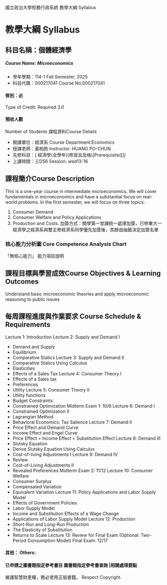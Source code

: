 國立政治大學校務行政系統 教學大綱 Syllabus
# 教學大綱 Syllabus
##  科目名稱：個體經濟學
#####  Course Name: Microeconomics
  * 學年學期：114-1 Fall Semester, 2025 
  * 科目代碼：000217041 Course No.000217041
#### 修別：必
Type of Credit: Required 
_3.0_
#### 預收人數
Number of Students
課程資料Course Details
  * 開課單位：經濟系 Course Department:Economics 
  * 授課老師：黃柏鈞 Instructor: HUANG PO-CHUN 
  * 先修科目：[ 經濟學(全學年)(修習且及格)]Prerequisite([])
  * 上課時間：三D56 Session: wed13-16
##  課程簡介Course Description
This is a one-year course in intermediate microeconomics. We will cover fundamentals in microeconomics and have a substantial focus on real-world problems. In the first semester, we will focus on three topics:
1. Consumer Demand
2. Consumer Welfare and Policy Applications
3. Production and Costs.
加簽方式：開學第一堂課統一處理加簽，已修畢大一經濟學之經濟系與雙主修經濟系同學優先加簽後，其餘由抽籤決定加簽名單
###  核心能力分析圖 Core Competence Analysis Chart
「無核心能力」 
能力項目說明
##  課程目標與學習成效Course Objectives & Learning Outcomes 
Understand basic microeconomic theories and apply microeconomic reasoning to public issues
##  每周課程進度與作業要求 Course Schedule & Requirements
Lecture 1: Introduction 
Lecture 2: Supply and Demand I 
  * Demand and Supply
  * Equilibrium
  * Comparative Statics
Lecture 3: Supply and Demand II 
  * Comparative Statics Using Calculus
  * Elasticities
  * Effects of a Sales Tax 
Lecture 4: Consumer Theory I 
  * Effects of a Sales tax 
  * Preferences
  * Utility 
Lecture 5: Consumer Theory II 
  * Utility functions
  * Budget Constraints
  * Constrained Optimization
Midterm Exam 1: 10/8
Lecture 6: Demand I 
  * Constrained Optimization II
  * Lagrangian Method
  * Behavioral Economics: Tax Salience
Lecture 7: Demand II 
  * Price Effect and Demand Curve
  * Income Effect and Engel Curve
  * Price Effect = Income Effect + Substitution Effect
Lecture 8: Demand III 
  * Slutsky Equation
  * Derive Slutsky Equation Using Calculus
  * Cost-of-living Adjustments I
Lecture 9: Demand IV 
  * Review
  * Cost-of-Living Adjustments II
  * Revealed Preferences
Midterm Exam 2: 11/12
Lecture 10: Consumer Welfare 
  * Consumer Surplus
  * Compensated Variation
  * Equivalent Variation
Lecture 11: Policy Applications and Labor Supply Model 
  * Effects of Government Policies
  * Labor Supply Model
  * Income and Substitution Effects of a Wage Change
  * Applications of Labor Supply Model
Lecture 12: Production 
  * Short-Run and Long-Run Production
  * The Elasticity of Substitution
  * Returns to Scale
Lecture 13: Review for Final Exam 
(Optional: Two-Period Consumption Model) 
Final Exam: 12/17
####  其他： Others:
####  已申請之圖書館指定參考書目  圖書館指定參考書查詢 |相關處理要點
維護智慧財產權，務必使用正版書籍。 Respect Copyright.